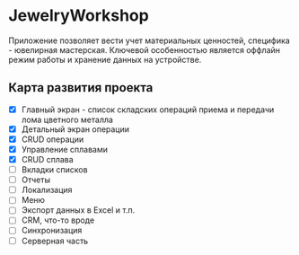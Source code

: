 # JewelryWorkshop

Приложение позволяет вести учет материальных ценностей, специфика - ювелирная мастерская.
Ключевой особенностью является оффлайн режим работы и хранение данных на устройстве.

## Карта развития проекта

- [x] Главный экран - список складских операций приема и передачи лома цветного металла
- [x] Детальный экран операции
- [x] CRUD операции
- [x] Управление сплавами
- [x] CRUD сплава
- [ ] Вкладки списков
- [ ] Отчеты
- [ ] Локализация
- [ ] Меню
- [ ] Экспорт данных в Excel и т.п.
- [ ] CRM, что-то вроде
- [ ] Синхронизация
- [ ] Серверная часть